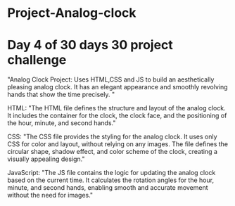# Project-Analog-clock
# Day 4 of 30 days 30 project challenge 

"Analog Clock Project: Uses HTML,CSS and JS to build an aesthetically pleasing analog clock. It has an elegant appearance and smoothly revolving hands that show the time precisely. "

HTML:
"The HTML file defines the structure and layout of the analog clock. It includes the container for the clock, the clock face, and the positioning of the hour, minute, and second hands."

CSS:
"The CSS file provides the styling for the analog clock. It uses only CSS for color and layout, without relying on any images. The file defines the circular shape, shadow effect, and color scheme of the clock, creating a visually appealing design."

JavaScript:
"The JS file contains the logic for updating the analog clock based on the current time. It calculates the rotation angles for the hour, minute, and second hands, enabling smooth and accurate movement without the need for images."
